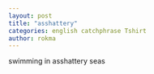 ```yaml
---
layout: post
title: "asshattery"
categories: english catchphrase Tshirt
author: rokma
---
```


swimming in asshattery seas
